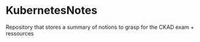 # KubernetesNotes
Repository that stores a summary of notions to grasp for the CKAD exam + ressources
